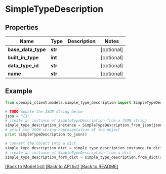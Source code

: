 # SimpleTypeDescription


## Properties
Name | Type | Description | Notes
------------ | ------------- | ------------- | -------------
**base_data_type** | **str** |  | [optional] 
**built_in_type** | **int** |  | [optional] 
**data_type_id** | **str** |  | [optional] 
**name** | **str** |  | [optional] 

## Example

```python
from openapi_client.models.simple_type_description import SimpleTypeDescription

# TODO update the JSON string below
json = "{}"
# create an instance of SimpleTypeDescription from a JSON string
simple_type_description_instance = SimpleTypeDescription.from_json(json)
# print the JSON string representation of the object
print SimpleTypeDescription.to_json()

# convert the object into a dict
simple_type_description_dict = simple_type_description_instance.to_dict()
# create an instance of SimpleTypeDescription from a dict
simple_type_description_form_dict = simple_type_description.from_dict(simple_type_description_dict)
```
[[Back to Model list]](../README.md#documentation-for-models) [[Back to API list]](../README.md#documentation-for-api-endpoints) [[Back to README]](../README.md)


